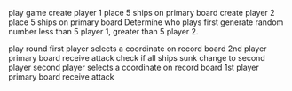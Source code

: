 
play game 
    create player 1
        place 5 ships on primary board
    create player 2
        place 5 ships on primary board
    Determine who plays first
        generate random number less than 5 player 1, greater than 5 player 2.
    
play round
    first player selects a coordinate on record board
        2nd player primary board receive attack
    check if all ships sunk
    change to second player
    second player selects a coordinate on record board
        1st player primary board receive attack